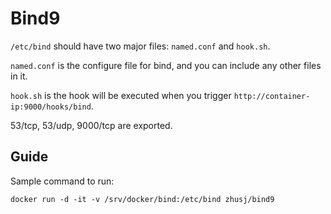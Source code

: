 # Bind9

`/etc/bind` should have two major files: `named.conf` and `hook.sh`.

`named.conf` is the configure file for bind, and you can include any other
files in it.

`hook.sh` is the hook will be executed when you trigger
`http://container-ip:9000/hooks/bind`.

53/tcp, 53/udp, 9000/tcp are exported.

## Guide

Sample command to run:

```
docker run -d -it -v /srv/docker/bind:/etc/bind zhusj/bind9
```
